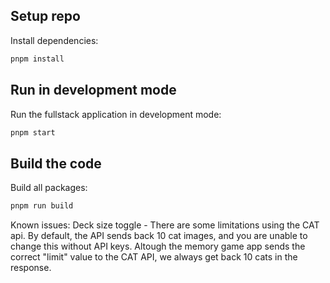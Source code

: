 ## Setup repo

Install dependencies:

```bash
pnpm install
```

## Run in development mode

Run the fullstack application in development mode:

```bash
pnpm start
```

## Build the code

Build all packages:

```bash
pnpm run build
```

Known issues:
Deck size toggle - There are some limitations using the CAT api. By default, the API sends back 10 cat images, and you are unable to change this without API keys. Altough the memory game app sends the correct "limit" value to the CAT API, we always get back 10 cats in the response.
